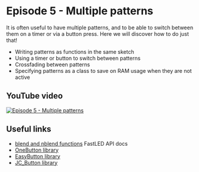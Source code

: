# Episode 5 - Multiple patterns
It is often useful to have multiple patterns, and to be able to switch between them on a timer or via a button press. Here we will discover how to do just that!
- Writing patterns as functions in the same sketch
- Using a timer or button to switch between patterns
- Crossfading between patterns
- Specifying patterns as a class to save on RAM usage when they are not active
## YouTube video

[![Episode 5 - Multiple patterns](http://img.youtube.com/vi/fRXJQVdwrog/0.jpg)](https://www.youtube.com/watch?v=fRXJQVdwrog)

## Useful links
- [blend and nblend functions](http://fastled.io/docs/3.1/group___colorutils.html) FastLED API docs
- [OneButton library](https://github.com/mathertel/OneButton)
- [EasyButton library](https://github.com/evert-arias/EasyButton)
- [JC_Button library](https://github.com/JChristensen/JC_Button)
